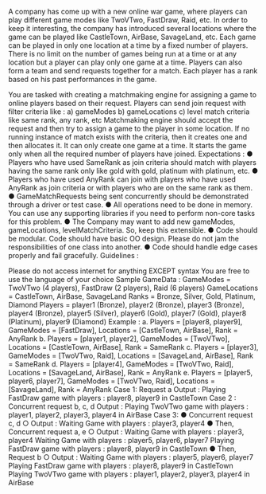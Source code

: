 A company has come up with a new online war game, where players can play different game modes like
TwoVTwo, FastDraw, Raid, etc.
In order to keep it interesting, the company has introduced several locations where the game can be
played like CastleTown, AirBase, SavageLand, etc.
Each game can be played in only one location at a time by a fixed number of players.
There is no limit on the number of games being run at a time or at any location but a player can
play only one game at a time.
Players can also form a team and send requests together for a match. Each player has a rank based on
his past performances in the game.

You are tasked with creating a matchmaking engine for assigning a game to online players based on
their request.
Players can send join request with filter criteria like :
a) gameModes
b) gameLocations
c) level match criteria like same rank, any rank, etc
Matchmaking engine should accept the request and then try to assign a game to the player in some
location. If no running instance of match exists with the criteria, then it creates one and then
allocates it. It can only create one game at a time. It starts the game only when all the required
number of players have joined.
Expectations :
● Players who have used SameRank as join criteria should match with players having the same rank
only like gold with gold, platinum with platinum, etc.
● Players who have used AnyRank can join with players who have used AnyRank as join criteria or with
players who are on the same rank as them.
● GameMatchRequests being sent concurrently should be demonstrated through a driver or test case.
● All operations need to be done in memory. You can use any supporting libraries if you need to
perform non-core tasks for this problem.
● The Company may want to add new gameModes, gameLocations, levelMatchCriteria. So, keep this
extensible.
● Code should be modular. Code should have basic OO design. Please do not jam the responsibilities
of one class into another.
● Code should handle edge cases properly and fail gracefully.
Guidelines :

Please do not access internet for anything EXCEPT syntax
You are free to use the language of your choice
Sample GameData :
GameModes = TwoVTwo (4 players), FastDraw (2 players), Raid (6 players) GameLocations = CastleTown,
AirBase, SavageLand
Ranks = Bronze, Silver, Gold, Platinum, Diamond
Players = player1 (Bronze), player2 (Bronze), player3 (Bronze), player4 (Bronze), player5 (Silver),
player6 (Gold), player7 (Gold), player8 (Platinum), player9 (Diamond)
Example :
a. Players = [player8, player9], GameModes = [FastDraw], Locations = [CastleTown, AirBase], Rank =
AnyRank
b. Players = [player1, player2], GameModes = [TwoVTwo], Locations = [CastleTown, AirBase], Rank =
SameRank
c. Players = [player3], GameModes = [TwoVTwo, Raid], Locations = [SavageLand, AirBase], Rank =
SameRank
d. Players = [player4], GameModes = [TwoVTwo, Raid], Locations = [SavageLand, AirBase], Rank =
AnyRank
e. Players = [player5, player6, player7], GameModes = [TwoVTwo, Raid], Locations = [SavageLand],
Rank = AnyRank
Case 1: Request a
Output :
Playing FastDraw game with players : player8, player9 in CastleTown
Case 2 : Concurrent request b, c, d
Output :
Playing TwoVTwo game with players : player1, player2, player3, player4 in AirBase
Case 3:
● Concurrent request c, d
○ Output :
Waiting Game with players : player3, player4
● Then, Concurrent request a, e
○ Output :
Waiting Game with players : player3, player4
Waiting Game with players : player5, player6, player7
Playing FastDraw game with players : player8, player9 in CastleTown
● Then, Request b
○ Output :
Waiting Game with players : player5, player6, player7
Playing FastDraw game with players : player8, player9 in CastleTown
Playing TwoVTwo game with players : player1, player2, player3, player4 in AirBase